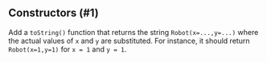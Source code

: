 ## Constructors (#1)

Add a `toString()` function that returns the string `Robot(x=...,y=...)` 
where the actual values of `x` and `y` are substituted. For instance,
it should return `Robot(x=1,y=1)` for `x = 1` and `y = 1`.